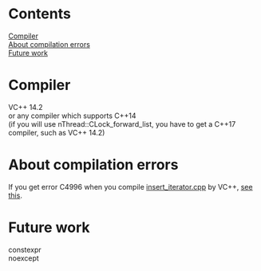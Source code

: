 # Contents
[Compiler](https://github.com/Fdhvdu/lib/blob/master/README.md#compiler)<br>
[About compilation errors](https://github.com/Fdhvdu/lib/blob/master/README.md#about-compilation-errors)<br>
[Future work](https://github.com/Fdhvdu/lib/blob/master/README.md#future-work)
# Compiler
VC++ 14.2<br>
or any compiler which supports C++14<br>
(if you will use nThread::CLock_forward_list, you have to get a C++17 compiler, such as VC++ 14.2)
# About compilation errors
If you get error C4996 when you compile [insert_iterator.cpp](tutorial/insert_iterator.cpp) by VC++, [see this](http://stackoverflow.com/questions/25046829/what-does-use-d-scl-secure-no-warnings-mean).
# Future work
constexpr<br>
noexcept<br>
